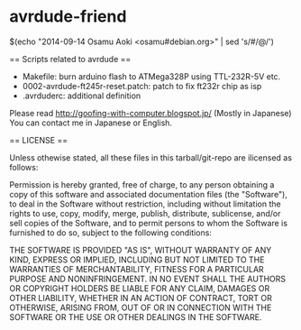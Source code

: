 avrdude-friend
==============

$(echo "2014-09-14 Osamu Aoki <osamu#debian.org>" | sed 's/#/@/')

== Scripts related to avrdude ==

 * Makefile: burn arduino flash to ATMega328P using TTL-232R-5V etc.
 * 0002-avrdude-ft245r-reset.patch: patch to fix ft232r chip as isp
 * .avrduderc: additional definition

Please read http://goofing-with-computer.blogspot.jp/ (Mostly in Japanese)
You can contact me in Japanese or English.

== LICENSE ==

Unless othewise stated, all these files in this tarball/git-repo are ilicensed
as follows:

Permission is hereby granted, free of charge, to any person obtaining a
copy of this software and associated documentation files (the
"Software"), to deal in the Software without restriction, including
without limitation the rights to use, copy, modify, merge, publish,
distribute, sublicense, and/or sell copies of the Software, and to
permit persons to whom the Software is furnished to do so, subject to
the following conditions:

THE SOFTWARE IS PROVIDED "AS IS", WITHOUT WARRANTY OF ANY KIND, EXPRESS
OR IMPLIED, INCLUDING BUT NOT LIMITED TO THE WARRANTIES OF
MERCHANTABILITY, FITNESS FOR A PARTICULAR PURPOSE AND NONINFRINGEMENT.
IN NO EVENT SHALL THE AUTHORS OR COPYRIGHT HOLDERS BE LIABLE FOR ANY
CLAIM, DAMAGES OR OTHER LIABILITY, WHETHER IN AN ACTION OF CONTRACT,
TORT OR OTHERWISE, ARISING FROM, OUT OF OR IN CONNECTION WITH THE
SOFTWARE OR THE USE OR OTHER DEALINGS IN THE SOFTWARE.

